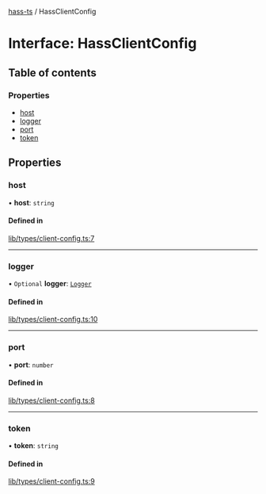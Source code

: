 [hass-ts](../README.md) / HassClientConfig

# Interface: HassClientConfig

## Table of contents

### Properties

- [host](HassClientConfig.md#host)
- [logger](HassClientConfig.md#logger)
- [port](HassClientConfig.md#port)
- [token](HassClientConfig.md#token)

## Properties

### host

• **host**: `string`

#### Defined in

[lib/types/client-config.ts:7](https://github.com/benwainwright/hass-ts/blob/2754a39/src/lib/types/client-config.ts#L7)

---

### logger

• `Optional` **logger**: [`Logger`](Logger.md)

#### Defined in

[lib/types/client-config.ts:10](https://github.com/benwainwright/hass-ts/blob/2754a39/src/lib/types/client-config.ts#L10)

---

### port

• **port**: `number`

#### Defined in

[lib/types/client-config.ts:8](https://github.com/benwainwright/hass-ts/blob/2754a39/src/lib/types/client-config.ts#L8)

---

### token

• **token**: `string`

#### Defined in

[lib/types/client-config.ts:9](https://github.com/benwainwright/hass-ts/blob/2754a39/src/lib/types/client-config.ts#L9)
